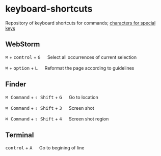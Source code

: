 keyboard-shortcuts
==================

Repository of keyboard shortcuts for commands; [characters for special keys](http://apple.stackexchange.com/questions/55727/where-can-i-find-the-unicode-symbols-for-mac-functional-keys-command-shift-e)


WebStorm
--------

<kbd>&#8984;</kbd> + <kbd>control</kbd> + <kbd>G</kbd> &#x3000; Select all occurrences of current selection

<kbd>&#8984;</kbd> + <kbd>option</kbd> + <kbd>L</kbd> &#x3000; Reformat the page according to guidelines


Finder
--------

<kbd>⌘ Command</kbd> + <kbd>⇧ Shift</kbd> + <kbd>G</kbd> &#x3000; Go to location

<kbd>⌘ Command</kbd> + <kbd>⇧ Shift</kbd> + <kbd>3</kbd> &#x3000; Screen shot

<kbd>⌘ Command</kbd> + <kbd>⇧ Shift</kbd> + <kbd>4</kbd> &#x3000; Screen shot region


Terminal
--------

<kbd>control</kbd> + <kbd>A</kbd> &#x3000; Go to begining of line
